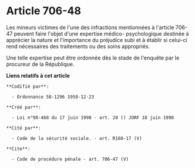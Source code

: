 # Article 706-48

Les mineurs victimes de l'une des infractions mentionnées à l'article 706-47 peuvent faire l'objet d'une expertise médico-
psychologique destinée à apprécier la nature et l'importance du préjudice subi et à établir si celui-ci rend nécessaires des
traitements ou des soins appropriés. 

Une telle expertise peut être ordonnée dès le stade de l'enquête par le procureur de la République.

**Liens relatifs à cet article**

	**Codifié par**:

	  - Ordonnance 58-1296 1958-12-23

	**Créé par**:

	  - Loi n°98-468 du 17 juin 1998 - art. 28 () JORF 18 juin 1998

	**Cité par**:

	  - Code de la sécurité sociale. - art. R160-17 (V)

	**Cite**:

	  - Code de procédure pénale - art. 706-47 (V)
